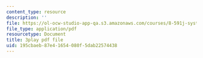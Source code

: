 ```yaml
---
content_type: resource
description: ''
file: https://ol-ocw-studio-app-qa.s3.amazonaws.com/courses/8-591j-systems-biology-fall-2014/195cbaeb87e41654080f5dab22574438_03bVGr-vYHQ.pdf
file_type: application/pdf
resourcetype: Document
title: 3play pdf file
uid: 195cbaeb-87e4-1654-080f-5dab22574438
---
```


